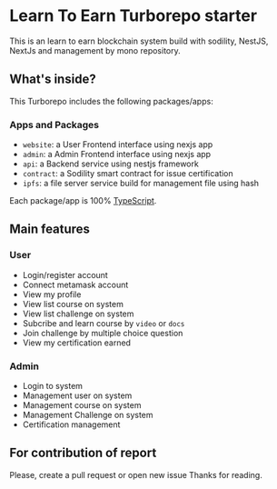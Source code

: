 # Learn To Earn Turborepo starter

This is an learn to earn blockchain  system build with sodility, NestJS, NextJs and management by mono repository.

## What's inside?

This Turborepo includes the following packages/apps:

### Apps and Packages

- `website`: a User Frontend interface using nexjs app
- `admin`: a Admin Frontend interface using nexjs app
- `api`: a Backend service using nestjs framework
- `contract`: a Sodility smart contract for issue certification
- `ipfs`: a file server service build for management file using hash

Each package/app is 100% [TypeScript](https://www.typescriptlang.org/).

## Main features

### User
- Login/register account
- Connect metamask account
- View my profile
- View list course on system
- View list challenge on system
- Subcribe and learn course by `video` or `docs`
- Join challenge by multiple choice question
- View my certification earned
### Admin
- Login to system
- Management user on system
- Management course on system
- Management Challenge on system
- Certification management

## For contribution of report
Please, create a pull request or open new issue
Thanks for reading.
